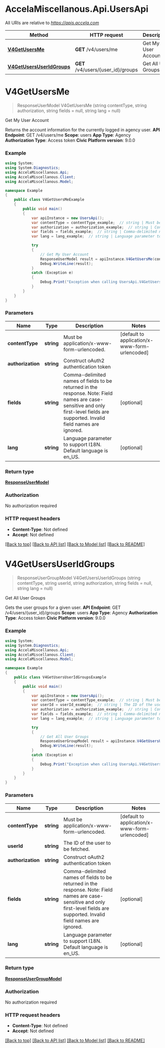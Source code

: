# AccelaMiscellanous.Api.UsersApi

All URIs are relative to *https://apis.accela.com*

Method | HTTP request | Description
------------- | ------------- | -------------
[**V4GetUsersMe**](UsersApi.md#v4getusersme) | **GET** /v4/users/me | Get My User Account
[**V4GetUsersUserIdGroups**](UsersApi.md#v4getusersuseridgroups) | **GET** /v4/users/{user_id}/groups | Get All User Groups


<a name="v4getusersme"></a>
# **V4GetUsersMe**
> ResponseUserModel V4GetUsersMe (string contentType, string authorization, string fields = null, string lang = null)

Get My User Account

Returns the account information for the currently logged in agency user. **API Endpoint**:  GET /v4/users/me  **Scope**:  users  **App Type**:  Agency  **Authorization Type**:  Access token  **Civic Platform version**: 9.0.0 

### Example
```csharp
using System;
using System.Diagnostics;
using AccelaMiscellanous.Api;
using AccelaMiscellanous.Client;
using AccelaMiscellanous.Model;

namespace Example
{
    public class V4GetUsersMeExample
    {
        public void main()
        {
            var apiInstance = new UsersApi();
            var contentType = contentType_example;  // string | Must be application/x-www-form-urlencoded. (default to application/x-www-form-urlencoded)
            var authorization = authorization_example;  // string | Construct oAuth2 authentication token
            var fields = fields_example;  // string | Comma-delimited names of fields to be returned in the response. Note: Field names are case-sensitive and only first-level fields are supported. Invalid field names are ignored. (optional) 
            var lang = lang_example;  // string | Language parameter to support I18N. Default language is en_US. (optional) 

            try
            {
                // Get My User Account
                ResponseUserModel result = apiInstance.V4GetUsersMe(contentType, authorization, fields, lang);
                Debug.WriteLine(result);
            }
            catch (Exception e)
            {
                Debug.Print("Exception when calling UsersApi.V4GetUsersMe: " + e.Message );
            }
        }
    }
}
```

### Parameters

Name | Type | Description  | Notes
------------- | ------------- | ------------- | -------------
 **contentType** | **string**| Must be application/x-www-form-urlencoded. | [default to application/x-www-form-urlencoded]
 **authorization** | **string**| Construct oAuth2 authentication token | 
 **fields** | **string**| Comma-delimited names of fields to be returned in the response. Note: Field names are case-sensitive and only first-level fields are supported. Invalid field names are ignored. | [optional] 
 **lang** | **string**| Language parameter to support I18N. Default language is en_US. | [optional] 

### Return type

[**ResponseUserModel**](ResponseUserModel.md)

### Authorization

No authorization required

### HTTP request headers

 - **Content-Type**: Not defined
 - **Accept**: Not defined

[[Back to top]](#) [[Back to API list]](../README.md#documentation-for-api-endpoints) [[Back to Model list]](../README.md#documentation-for-models) [[Back to README]](../README.md)

<a name="v4getusersuseridgroups"></a>
# **V4GetUsersUserIdGroups**
> ResponseUserGroupModel V4GetUsersUserIdGroups (string contentType, string userId, string authorization, string fields = null, string lang = null)

Get All User Groups

Gets the user groups for a given user. **API Endpoint**:  GET /v4/users/{user_id}/groups  **Scope**:  users  **App Type**:  Agency  **Authorization Type**:  Access token  **Civic Platform version**:  9.0.0 

### Example
```csharp
using System;
using System.Diagnostics;
using AccelaMiscellanous.Api;
using AccelaMiscellanous.Client;
using AccelaMiscellanous.Model;

namespace Example
{
    public class V4GetUsersUserIdGroupsExample
    {
        public void main()
        {
            var apiInstance = new UsersApi();
            var contentType = contentType_example;  // string | Must be application/x-www-form-urlencoded. (default to application/x-www-form-urlencoded)
            var userId = userId_example;  // string | The ID of the user to be fetched.
            var authorization = authorization_example;  // string | Construct oAuth2 authentication token
            var fields = fields_example;  // string | Comma-delimited names of fields to be returned in the response. Note: Field names are case-sensitive and only first-level fields are supported. Invalid field names are ignored. (optional) 
            var lang = lang_example;  // string | Language parameter to support I18N. Default language is en_US. (optional) 

            try
            {
                // Get All User Groups
                ResponseUserGroupModel result = apiInstance.V4GetUsersUserIdGroups(contentType, userId, authorization, fields, lang);
                Debug.WriteLine(result);
            }
            catch (Exception e)
            {
                Debug.Print("Exception when calling UsersApi.V4GetUsersUserIdGroups: " + e.Message );
            }
        }
    }
}
```

### Parameters

Name | Type | Description  | Notes
------------- | ------------- | ------------- | -------------
 **contentType** | **string**| Must be application/x-www-form-urlencoded. | [default to application/x-www-form-urlencoded]
 **userId** | **string**| The ID of the user to be fetched. | 
 **authorization** | **string**| Construct oAuth2 authentication token | 
 **fields** | **string**| Comma-delimited names of fields to be returned in the response. Note: Field names are case-sensitive and only first-level fields are supported. Invalid field names are ignored. | [optional] 
 **lang** | **string**| Language parameter to support I18N. Default language is en_US. | [optional] 

### Return type

[**ResponseUserGroupModel**](ResponseUserGroupModel.md)

### Authorization

No authorization required

### HTTP request headers

 - **Content-Type**: Not defined
 - **Accept**: Not defined

[[Back to top]](#) [[Back to API list]](../README.md#documentation-for-api-endpoints) [[Back to Model list]](../README.md#documentation-for-models) [[Back to README]](../README.md)

